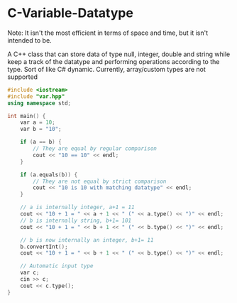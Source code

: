 # C-Variable-Datatype
Note: It isn't the most efficient in terms of space and time, but it isn't intended to be.

A C++ class that can store data of type null, integer, double and string while keep a track of the datatype and performing operations according to the type.
Sort of like C# dynamic. Currently, array/custom types are not supported

```C++
#include <iostream>
#include "var.hpp"
using namespace std;

int main() {
	var a = 10; 
	var b = "10"; 

	if (a == b) { 
		// They are equal by regular comparison
		cout << "10 == 10" << endl; 
	} 	

	if (a.equals(b)) { 
		// They are not equal by strict comparison
		cout << "10 is 10 with matching datatype" << endl; 
	} 	

	// a is internally integer, a+1 = 11
	cout << "10 + 1 = " << a + 1 << " (" << a.type() << ")" << endl; 
	// b is internally string, b+1= 101
	cout << "10 + 1 = " << b + 1 << " (" << b.type() << ")" << endl;

	// b is now internally an integer, b+1= 11
	b.convertInt();
	cout << "10 + 1 = " << b + 1 << " (" << b.type() << ")" << endl;

	// Automatic input type
	var c;
	cin >> c;
	cout << c.type();
}
```
